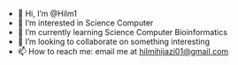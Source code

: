 - 👋 Hi, I’m @Hilm1
- 👀 I’m interested in Science Computer
- 🌱 I’m currently learning Science Computer Bioinformatics
- 💞️ I’m looking to collaborate on something interesting
- 📫 How to reach me: email me at hilmihijazi01@gmail.com

<!---
Hilm1/Hilm1 is a ✨ special ✨ repository because its `README.md` (this file) appears on your GitHub profile.
You can click the Preview link to take a look at your changes.
--->
